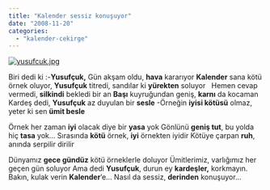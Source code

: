 ```yaml
---
title: "Kalender sessiz konuşuyor"
date: "2008-11-20"
categories: 
  - "kalender-cekirge"
---
```


[![yusufcuk.jpg](/uploads/2008/11/yusufcuk.jpg)](/uploads/2008/11/yusufcuk.jpg "yusufcuk.jpg")

Biri dedi ki :-**Yusufçuk,** Gün akşam oldu, **hava** kararıyor **Kalender** sana kötü örnek oluyor, **Yusufçuk** titredi, sandılar ki **yürekten** soluyor   Hemen cevap vermedi, **silkindi** bekledi bir an **Başı** kuyruğundan geniş, **karnı** da kocaman Kardeş dedi, **Yusufçuk** az duyulan bir **sesle** -Örneğin **iyisi kötüsü** olmaz, yeter ki sen **ümit besle**

Örnek her zaman **iyi** olacak diye bir **yasa** yok Gönlünü **geniş tut**, bu yolda hiç **tasa** yok… Sırasında **kötü** örnek, **iyi** örnekten iyidir Kötüye çarpan **ruh**, anında serpilir dirilir

Dünyamız **gece gündüz** kötü örneklerle doluyor Ümitlerimiz, varlığımız her geçen gün soluyor Ama dedi **Yusufçuk**, durun ey **kardeşler,** korkmayın. Bakın, kulak verin **Kalender**’e… Nasıl da sessiz, **derinden** konuşuyor…
